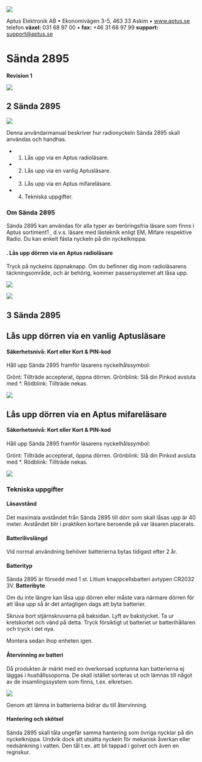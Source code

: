 ![](_page_0_Picture_0.jpeg)

Aptus Elektronik AB • Ekonomivägen 3-5, 463 33 Askim • www.aptus.se telefon **växel:** 031 68 97 00 • **fax:** +46 31 68 97 99 **support:** support@aptus.se

# **Sända 2895**

**Revision 1**

![](_page_1_Picture_0.jpeg)

## **2 Sända 2895**

![](_page_1_Picture_3.jpeg)

Denna användarmanual beskriver hur radionyckeln Sända 2895 skall användas och handhas.

- 1. Lås upp via en Aptus radioläsare.
- 2. Lås upp via en vanlig Aptusläsare.
- 3. Lås upp via en Aptus mifareläsare.
- 4. Tekniska uppgifter.

### **Om Sända 2895**

Sända 2895 kan användas för alla typer av beröringsfria läsare som finns i Aptus sortiment1 , d.v.s. läsare med lästeknik enligt EM, Mifare respektive Radio. Du kan enkelt fästa nyckeln på din nyckelknippa.

#### . **Lås upp dörren via en Aptus radioläsare**

Tryck på nyckelns öppnaknapp. Om du befinner dig inom radioläsarens täckningsområde, och är behörig, kommer passersystemet att låsa upp.

![](_page_1_Picture_13.jpeg)

![](_page_2_Picture_0.jpeg)

## **3 Sända 2895**

## **Lås upp dörren via en vanlig Aptusläsare**

#### **Säkerhetsnivå: Kort eller Kort & PIN-kod**

Håll upp Sända 2895 framför läsarens nyckelhålssymbol:

 Grönt: Tillträde accepterat, öppna dörren. Grönblink: Slå din Pinkod avsluta med *. Rödblink: Tillträde nekas.

![](_page_2_Picture_6.jpeg)

## **Lås upp dörren via en Aptus mifareläsare**

#### **Säkerhetsnivå: Kort eller Kort & PIN-kod**

Håll upp Sända 2895 framför läsarens nyckelhålssymbol:

 Grönt: Tillträde accepterat, öppna dörren. Grönblink: Slå din Pinkod avsluta med *. Rödblink: Tillträde nekas.

![](_page_2_Picture_11.jpeg)

### **Tekniska uppgifter**

#### **Läsavstånd**

Det maximala avståndet från Sända 2895 till dörr som skall låsas upp är 40 meter. Avståndet blir i praktiken kortare beroende på var läsaren placerats.

#### **Batterilivslängd**

Vid normal användning behöver batterierna bytas tidigast efter 2 år.

#### **Batterityp**

Sända 2895 är försedd med 1 st. Litium knappcellsbatteri avtypen CR2032 3V. **Batteribyte**

Om du inte längre kan låsa upp dörren eller måste vara närmare dörren för att låsa upp så är det antagligen dags att byta batterier.

Skruva bort stjärnskruvarna på baksidan. Lyft av bakstycket. Ta ur kretskortet och vänd på detta. Tryck försiktigt ut batteriet ur batterihållaren och tryck i det nya.

Montera sedan ihop enheten igen.

#### **Återvinning av batteri**

Då produkten är märkt med en överkorsad soptunna kan batterierna ej läggas i hushållssoporna. De skall istället sorteras ut och lämnas till något av de insamlingssystem som finns, t.ex. elkretsen.

![](_page_2_Picture_24.jpeg)

Genom att lämna in batterierna bidrar du till återvinning.

#### **Hantering och skötsel**

Sända 2895 skall tåla ungefär samma hantering som övriga nycklar på din nyckelknippa. Undvik dock att utsätta nyckeln för mekanisk åverkan eller nedsänkning i vatten. Den tål t.ex. att bli tappad i golvet och även en regnskur.